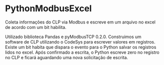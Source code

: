 # PythonModbusExcel
Coleta informações do CLP via Modbus e escreve em um arquivo no excel de acordo com um bit habilita.

Utilizado biblioteca Pandas e pyModbusTCP 0.2.0.
Construimos um software de CLP utilizando o CodeSys para escrever valores em registros. Existe um bit habita que dispara o evento para o Python salvar os registros lidos no excel.
Após confirmado a escrita, o Python escreve zero no registro no CLP e ficará aguardando uma nova solicitação de escrita.
